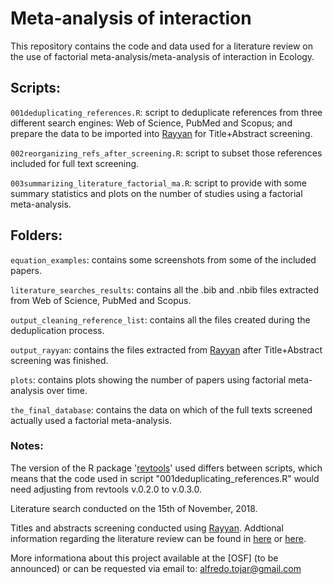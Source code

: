 # Meta-analysis of interaction

This repository contains the code and data used for a literature review on the use of factorial meta-analysis/meta-analysis of interaction in Ecology.

## Scripts:

`001deduplicating_references.R`: script to deduplicate references from three different search engines: Web of Science, PubMed and Scopus; and prepare the data to be imported into [Rayyan](https://rayyan.qcri.org) for Title+Abstract screening.

`002reorganizing_refs_after_screening.R`: script to subset those references included for full text screening.

`003summarizing_literature_factorial_ma.R`: script to provide with some summary statistics and plots on the number of studies using a factorial meta-analysis.

## Folders:

`equation_examples`: contains some screenshots from some of the included papers.

`literature_searches_results`: contains all the .bib and .nbib files extracted from Web of Science, PubMed and Scopus.

`output_cleaning_reference_list`: contains all the files created during the deduplication process.

`output_rayyan`: contains the files extracted from [Rayyan](https://rayyan.qcri.org) after Title+Abstract screening was finished.

`plots`: contains plots showing the number of papers using factorial meta-analysis over time.

`the_final_database`: contains the data on which of the full texts screened actually used a factorial meta-analysis.

### Notes:

The version of the R package '[revtools](https://revtools.net/)' used differs between scripts, which means that the code used in script "001deduplicating_references.R" would need adjusting from revtools v.0.2.0 to v.0.3.0.

Literature search conducted on the 15th of November, 2018. 

Titles and abstracts screening conducted using [Rayyan](https://rayyan.qcri.org). Addtional information regarding the literature review can be found in [here](https://docs.google.com/document/d/1mlEl7E_svDc9WiZDHy1V4DMDlvqfyKpjildiH2duL4I/edit?usp=sharing) or [here](https://docs.google.com/document/d/1mlEl7E_svDc9WiZDHy1V4DMDlvqfyKpjildiH2duL4I/edit?usp=sharing).

More informationa about this project available at the [OSF] (to be announced) or can be requested via email to: alfredo.tojar@gmail.com

